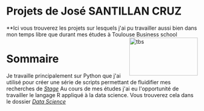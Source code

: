 # Projets de José SANTILLAN CRUZ

**Ici vous trouverez les projets sur lesquels j'ai pu travailler aussi bien dans mon temps libre que durant mes études à Toulouse Business school <br>
<a href="https://www.tbs-education.fr/formation/grande-ecole/parcours/m1/?nab=0"><img src = "https://www.tbs-education.fr/content/themes/tbs_2019/src/img/static/logo-main-2022-fr.svg" style="float: right; height: 100px; width: 180px; display: inline" alt="tbs"/> </a>

# Sommaire

Je travaille principalement sur Python que j'ai utilisé pour créer une série de scripts permettant de fluidifier mes recherches de [*Stage*](https://github.com/j-santillan-cruz/projects/tree/main/stage)
Au cours de mes études j'ai eu l'opportunité de travailler le langage R appliqué à la data science. Vous trouverez cela dans le dossier [*Data Science*](https://github.com/j-santillan-cruz/projects/tree/main/data%20science)
